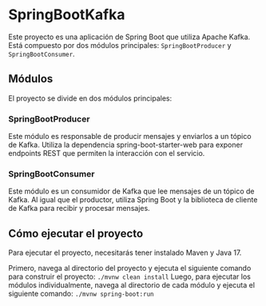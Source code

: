# SpringBootKafka

Este proyecto es una aplicación de Spring Boot que utiliza Apache Kafka. Está compuesto por dos módulos principales: `SpringBootProducer` y `SpringBootConsumer`.


## Módulos
El proyecto se divide en dos módulos principales:

### SpringBootProducer 
Este módulo es responsable de producir mensajes y enviarlos a un tópico de Kafka. Utiliza la dependencia spring-boot-starter-web para exponer endpoints REST que permiten la interacción con el servicio.

### SpringBootConsumer
Este módulo es un consumidor de Kafka que lee mensajes de un tópico de Kafka. Al igual que el productor, utiliza Spring Boot y la biblioteca de cliente de Kafka para recibir y procesar mensajes.


## Cómo ejecutar el proyecto
Para ejecutar el proyecto, necesitarás tener instalado Maven y Java 17.

Primero, navega al directorio del proyecto y ejecuta el siguiente comando para construir el proyecto:
`./mvnw clean install`
Luego, para ejecutar los módulos individualmente, navega al directorio de cada módulo y ejecuta el siguiente comando:
`./mvnw spring-boot:run`